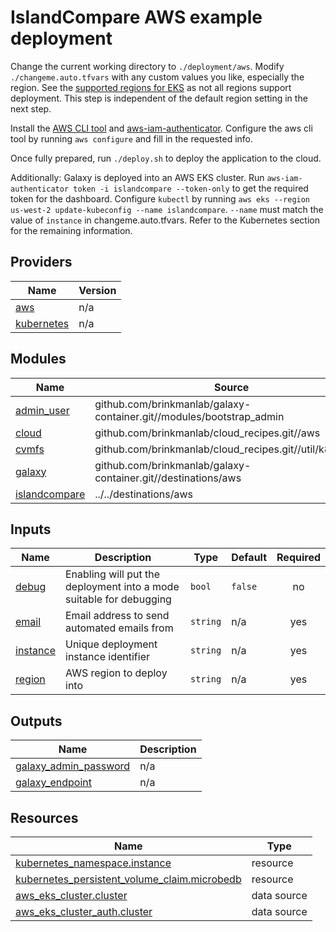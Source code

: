 # IslandCompare AWS example deployment

Change the current working directory to `./deployment/aws`. Modify `./changeme.auto.tfvars` with any custom values you like, especially the region.
See the [supported regions for EKS](https://docs.aws.amazon.com/general/latest/gr/eks.html) as not all regions support deployment. This step is independent of the default region setting in the next step.

Install the [AWS CLI tool](https://docs.aws.amazon.com/cli/latest/userguide/install-cliv2.html) and [aws-iam-authenticator](https://docs.aws.amazon.com/eks/latest/userguide/install-aws-iam-authenticator.html).
Configure the aws cli tool by running `aws configure` and fill in the requested info.

Once fully prepared, run `./deploy.sh` to deploy the application to the cloud.

Additionally:
Galaxy is deployed into an AWS EKS cluster. Run `aws-iam-authenticator token -i islandcompare --token-only` to get the required token for the
dashboard. Configure `kubectl` by running `aws eks --region us-west-2 update-kubeconfig --name islandcompare`. `--name` must match the value
of `instance` in changeme.auto.tfvars. Refer to the Kubernetes section for the remaining information.


<!-- BEGIN_TF_DOCS -->
## Providers

| Name | Version |
|------|---------|
| <a name="provider_aws"></a> [aws](#provider\_aws) | n/a |
| <a name="provider_kubernetes"></a> [kubernetes](#provider\_kubernetes) | n/a |

## Modules

| Name | Source | Version |
|------|--------|---------|
| <a name="module_admin_user"></a> [admin\_user](#module\_admin\_user) | github.com/brinkmanlab/galaxy-container.git//modules/bootstrap_admin | n/a |
| <a name="module_cloud"></a> [cloud](#module\_cloud) | github.com/brinkmanlab/cloud_recipes.git//aws | n/a |
| <a name="module_cvmfs"></a> [cvmfs](#module\_cvmfs) | github.com/brinkmanlab/cloud_recipes.git//util/k8s/cvmfs | n/a |
| <a name="module_galaxy"></a> [galaxy](#module\_galaxy) | github.com/brinkmanlab/galaxy-container.git//destinations/aws | n/a |
| <a name="module_islandcompare"></a> [islandcompare](#module\_islandcompare) | ../../destinations/aws | n/a |

## Inputs

| Name | Description | Type | Default | Required |
|------|-------------|------|---------|:--------:|
| <a name="input_debug"></a> [debug](#input\_debug) | Enabling will put the deployment into a mode suitable for debugging | `bool` | `false` | no |
| <a name="input_email"></a> [email](#input\_email) | Email address to send automated emails from | `string` | n/a | yes |
| <a name="input_instance"></a> [instance](#input\_instance) | Unique deployment instance identifier | `string` | n/a | yes |
| <a name="input_region"></a> [region](#input\_region) | AWS region to deploy into | `string` | n/a | yes |

## Outputs

| Name | Description |
|------|-------------|
| <a name="output_galaxy_admin_password"></a> [galaxy\_admin\_password](#output\_galaxy\_admin\_password) | n/a |
| <a name="output_galaxy_endpoint"></a> [galaxy\_endpoint](#output\_galaxy\_endpoint) | n/a |

## Resources

| Name | Type |
|------|------|
| [kubernetes_namespace.instance](https://registry.terraform.io/providers/hashicorp/kubernetes/latest/docs/resources/namespace) | resource |
| [kubernetes_persistent_volume_claim.microbedb](https://registry.terraform.io/providers/hashicorp/kubernetes/latest/docs/resources/persistent_volume_claim) | resource |
| [aws_eks_cluster.cluster](https://registry.terraform.io/providers/hashicorp/aws/latest/docs/data-sources/eks_cluster) | data source |
| [aws_eks_cluster_auth.cluster](https://registry.terraform.io/providers/hashicorp/aws/latest/docs/data-sources/eks_cluster_auth) | data source |
<!-- END_TF_DOCS -->
